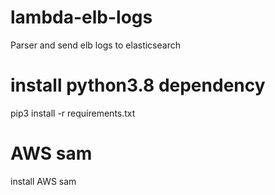 # lambda-elb-logs
Parser and send elb logs to elasticsearch

# install python3.8  dependency
pip3 install -r requirements.txt


# AWS sam 
install AWS sam
